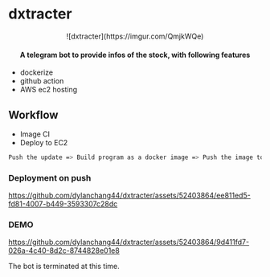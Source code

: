 # dxtracter
<p align="center">
   ![dxtracter](https://imgur.com/QmjkWQe)

</p>
<h4 align="center">A telegram bot to provide infos of the stock, with following features</h4>

- dockerize
- github action
- AWS ec2 hosting

## Workflow

- Image CI
- Deploy to EC2
```sh
Push the update => Build program as a docker image => Push the image to dockerhub => SSH to AWS ec2 instance => Clear the existing local image => Pull and run latest image from Docker Hub => Done! The bot is running with latest update
```

### Deployment on push




https://github.com/dylanchang44/dxtracter/assets/52403864/ee811ed5-fd81-4007-b449-3593307c28dc





### DEMO





https://github.com/dylanchang44/dxtracter/assets/52403864/9d411fd7-026a-4c40-8d2c-8744828e01e8



The bot is terminated at this time.



